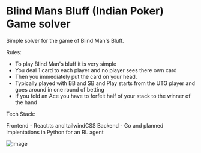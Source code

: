 # Blind Mans Bluff (Indian Poker) Game solver

Simple solver for the game of Blind Man's Bluff.

Rules:
 - To play Blind Man's bluff it is very simple
 - You deal 1 card to each player and no player sees there own card
 - Then you immediately put the card on your head.
 - Typically played with BB and SB and Play starts from the UTG player and goes around in one round of betting
 - If you fold an Ace you have to forfeit half of your stack to the winner of the hand

Tech Stack:

Frontend - React.ts and tailwindCSS
Backend - Go and planned implentations in Python for an RL agent


![image](https://github.com/user-attachments/assets/37029257-3cf2-444b-8f42-07a72cd2ef28)

